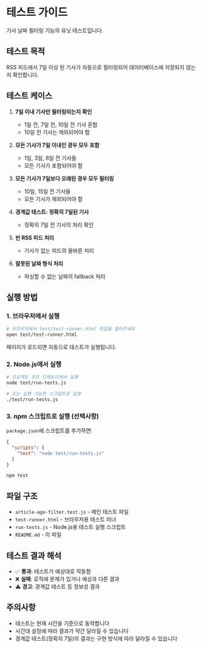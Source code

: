 # 테스트 가이드

기사 날짜 필터링 기능의 유닛 테스트입니다.

## 테스트 목적

RSS 피드에서 7일 이상 된 기사가 자동으로 필터링되어 데이터베이스에 저장되지 않는지 확인합니다.

## 테스트 케이스

1. **7일 이내 기사만 필터링되는지 확인**
   - 1일 전, 7일 전, 10일 전 기사 혼합
   - 10일 전 기사는 제외되어야 함

2. **모든 기사가 7일 이내인 경우 모두 포함**
   - 1일, 3일, 6일 전 기사들
   - 모든 기사가 포함되어야 함

3. **모든 기사가 7일보다 오래된 경우 모두 필터링**
   - 10일, 15일 전 기사들
   - 모든 기사가 제외되어야 함

4. **경계값 테스트: 정확히 7일된 기사**
   - 정확히 7일 전 기사의 처리 확인

5. **빈 RSS 피드 처리**
   - 기사가 없는 피드의 올바른 처리

6. **잘못된 날짜 형식 처리**
   - 파싱할 수 없는 날짜의 fallback 처리

## 실행 방법

### 1. 브라우저에서 실행

```bash
# 브라우저에서 test/test-runner.html 파일을 열어주세요
open test/test-runner.html
```

페이지가 로드되면 자동으로 테스트가 실행됩니다.

### 2. Node.js에서 실행

```bash
# 프로젝트 루트 디렉토리에서 실행
node test/run-tests.js

# 또는 실행 가능한 스크립트로 실행
./test/run-tests.js
```

### 3. npm 스크립트로 실행 (선택사항)

`package.json`에 스크립트를 추가하면:

```json
{
  "scripts": {
    "test": "node test/run-tests.js"
  }
}
```

```bash
npm test
```

## 파일 구조

- `article-age-filter.test.js` - 메인 테스트 파일
- `test-runner.html` - 브라우저용 테스트 러너
- `run-tests.js` - Node.js용 테스트 실행 스크립트
- `README.md` - 이 파일

## 테스트 결과 해석

- ✅ **통과**: 테스트가 예상대로 작동함
- ❌ **실패**: 로직에 문제가 있거나 예상과 다른 결과
- ⚠️ **경고**: 경계값 테스트 등 정보성 결과

## 주의사항

- 테스트는 현재 시간을 기준으로 동작합니다
- 시간대 설정에 따라 결과가 약간 달라질 수 있습니다
- 경계값 테스트(정확히 7일)의 결과는 구현 방식에 따라 달라질 수 있습니다
